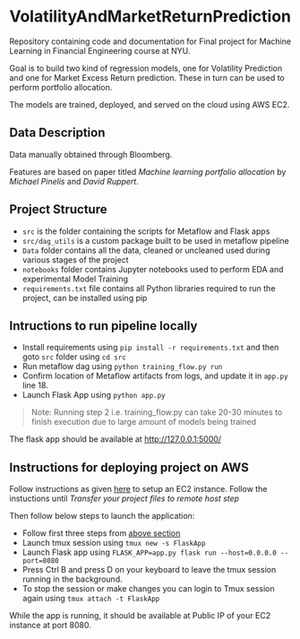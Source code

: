 # VolatilityAndMarketReturnPrediction

Repository containing code and documentation for Final project for Machine Learning in Financial Engineering course at NYU.

Goal is to build two kind of regression models, one for Volatility Prediction and one for Market Excess Return prediction. These in turn can be used to perform portfolio allocation.

The models are trained, deployed, and served on the cloud using AWS EC2. 

## Data Description

Data manually obtained through Bloomberg. 

Features are based on paper titled *Machine learning portfolio allocation* by *Michael Pinelis* and *David Ruppert*.   


## Project Structure

* `src` is the folder containing the scripts for Metaflow and Flask apps
* `src/dag_utils` is a custom package built to be used in metaflow pipeline
* `Data` folder contains all the data, cleaned or uncleaned used during various stages of the project
* `notebooks` folder contains Jupyter notebooks used to perform EDA and experimental Model Training
* `requirements.txt` file contains all Python libraries required to run the project, can be installed using pip

## Intructions to run pipeline locally

* Install requirements using `pip install -r requirements.txt` and then goto `src` folder using `cd src`
* Run metaflow dag using `python training_flow.py run` 
* Confirm location of Metaflow artifacts from logs, and update it in `app.py` line 18.
* Launch Flask App using `python app.py`

> Note: Running step 2 i.e. training_flow.py can take 20-30 minutes to finish execution due to large amount of models being trained

The flask app should be available at http://127.0.0.1:5000/

## Instructions for deploying project on AWS

Follow instructions as given [here](https://www.twilio.com/blog/deploy-flask-python-app-aws) to setup an EC2 instance. Follow the instuctions until *Transfer your project files to remote host step*

Then follow below steps to launch the application:

* Follow first three steps from [above section](#intructions-to-run-pipeline-locally)
* Launch tmux session using `tmux new -s FlaskApp` 
* Launch Flask app using `FLASK_APP=app.py flask run --host=0.0.0.0 --port=8080`
* Press Ctrl B and press D on your keyboard to leave the tmux session running in the background.
* To stop the session or make changes you can login to Tmux session again using  `tmux attach -t FlaskApp`

While the app is running, it should be available at Public IP of your EC2 instance at port 8080.



